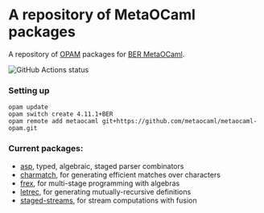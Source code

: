 # A repository of MetaOCaml packages

A repository of [OPAM][opam] packages for [BER MetaOCaml][metaocaml].

![GitHub Actions status](https://github.com/metaocaml/metaocaml-opam/workflows/MetaOCaml/badge.svg)

### Setting up

```
opam update
opam switch create 4.11.1+BER 
opam remote add metaocaml git+https://github.com/metaocaml/metaocaml-opam.git
```

[metaocaml]: http://okmij.org/ftp/ML/MetaOCaml.html
[opam]: https://opam.ocaml.org/

### Current packages:

* [asp](https://github.com/yallop/ocaml-asp/),
  typed, algebraic, staged parser combinators
* [charmatch](https://github.com/yallop/metaocaml-charmatch),
  for generating efficient matches over characters
* [frex](https://github.com/yallop/metaocaml-frex/),
  for multi-stage programming with algebras
* [letrec](https://github.com/yallop/metaocaml-letrec),
  for generating mutually-recursive definitions
* [staged-streams](https://github.com/strymonas/staged-streams.ocaml),
  for stream computations with fusion
